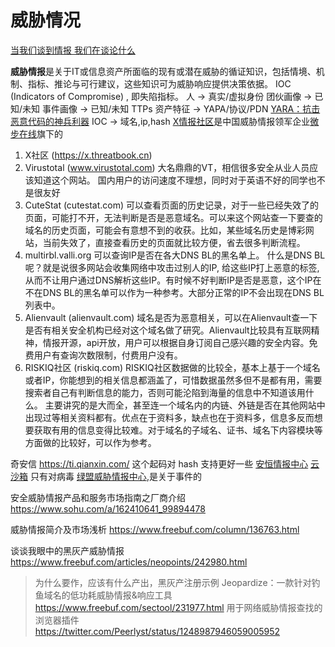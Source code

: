 # 威胁情况

[当我们谈到情报 我们在谈论什么](https://www.anquanke.com/post/id/224628)

**威胁情报**是关于IT或信息资产所面临的现有或潜在威胁的循证知识，包括情境、机制、指标、推论与可行建议，这些知识可为威胁响应提供决策依据。
 IOC (Indicators of Compromise) , 即失陷指标。
 人 -> 真实/虚拟身份
 团伙画像 -> 已知/未知 
 事件画像 -> 已知/未知 TTPs
 资产特征 -> YAPA/协议/PDN  [YARA：抗击恶意代码的神兵利器](https://www.freebuf.com/articles/96903.html)
 IOC -> 域名,ip,hash
[X情报社区](https://x.threatbook.cn/)是中国威胁情报领军企业[微步在线](https://threatbook.cn)旗下的
1. X社区 (https://x.threatbook.cn)
2. Virustotal (www.virustotal.com)
  大名鼎鼎的VT，相信很多安全从业人员应该知道这个网站。
  国内用户的访问速度不理想，同时对于英语不好的同学也不是很友好
3. CuteStat (cutestat.com)
可以查看页面的历史记录，对于一些已经失效了的页面，可能打不开，无法判断是否是恶意域名。可以来这个网站查一下要查的域名的历史页面，可能会有意想不到的收获。比如，某些域名历史是博彩网站，当前失效了，直接查看历史的页面就比较方便，省去很多判断流程。
4. multirbl.valli.org
可以查询IP是否在各大DNS BL的黑名单上。
什么是DNS BL呢？就是说很多网站会收集网络中攻击过别人的IP, 给这些IP打上恶意的标签, 从而不让用户通过DNS解析这些IP。有时候不好判断IP是否是恶意，这个IP在不在DNS BL的黑名单可以作为一种参考。大部分正常的IP不会出现在DNS BL列表中。
5. Alienvault (alienvault.com)
域名是否为恶意相关，可以在Alienvault查一下是否有相关安全机构已经对这个域名做了研究。Alienvault比较具有互联网精神，情报开源，api开放，用户可以根据自身订阅自己感兴趣的安全内容。免费用户有查询次数限制，付费用户没有。
6. RISKIQ社区 (riskiq.com)
RISKIQ社区数据做的比较全，基本上基于一个域名或者IP，你能想到的相关信息都涵盖了，可惜数据虽然多但不是都有用，需要搜索者自己有判断信息的能力，否则可能沦陷到海量的信息中不知道该用什么。
主要讲究的是大而全，甚至连一个域名内的内链、外链是否在其他网站中出现过等相关资料都有。优点在于资料多，缺点也在于资料多，信息多反而想要获取有用的信息变得比较难。对于域名的子域名、证书、域名下内容模块等方面做的比较好，可以作为参考。

奇安信 https://ti.qianxin.com/ 这个起码对 hash 支持更好一些
[安恒情报中心](https://ti.dbappsecurity.com.cn/) 
[云沙箱](https://mac-cloud.riskivy.com/detect)  只有对病毒
[绿盟威胁情报中心](https://nti.nsfocus.com/),是关于事件的


安全威胁情报产品和服务市场指南之厂商介绍 
https://www.sohu.com/a/162410641_99894478

威胁情报简介及市场浅析
https://www.freebuf.com/column/136763.html

谈谈我眼中的黑灰产威胁情报
https://www.freebuf.com/articles/neopoints/242980.html
> 为什么要作，应该有什么产出，黑灰产注册示例
Jeopardize：一款针对钓鱼域名的低功耗威胁情报&响应工具
https://www.freebuf.com/sectool/231977.html
用于网络威胁情报查找的浏览器插件
https://twitter.com/Peerlyst/status/1248987946059005952